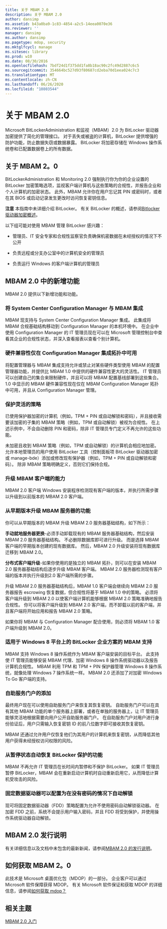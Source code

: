 ```yaml
---
title: 关于 MBAM 2.0
description: 关于 MBAM 2.0
author: dansimp
ms.assetid: b43a0ba9-1c83-4854-a2c5-14eea0070e36
ms.reviewer: ''
manager: dansimp
ms.author: dansimp
ms.pagetype: mdop, security
ms.mktglfcycl: manage
ms.sitesec: library
ms.prod: w10
ms.date: 08/30/2016
ms.openlocfilehash: 7bdf24d1f375dd1fa8b18ac90c2fc49d2887c6c5
ms.sourcegitcommit: 354664bc527d93f80687cd2eba70d1eea024c7c3
ms.translationtype: MT
ms.contentlocale: zh-CN
ms.lasthandoff: 06/26/2020
ms.locfileid: "10803544"
---
```

# 关于 MBAM 2.0


Microsoft BitLockerAdministration 和监视（MBAM）2.0 为 BitLocker 驱动器加密提供了简化的管理接口。 对于丢失或被盗的计算机，BitLocker 提供增强的防护功能，防止数据失窃或数据暴露。 BitLocker 将加密存储在 Windows 操作系统卷和已配置数据卷上的所有数据。

## 关于 MBAM 2。0


BitLockerAdministration 和 Monitoring 2.0 强制执行你为你的企业设置的 BitLocker 加密策略选项，监视客户端计算机与这些策略的合规性，并报告企业和个人计算机的加密状态。 此外，MBAM 允许你在用户忘记其 PIN 或密码时，或者在其 BIOS 或启动记录发生更改时访问恢复密钥信息。

**注意** 本指南中未详细介绍 BitLocker。 有关 BitLocker 的概述，请参阅[Bitlocker 驱动器加密概述](https://go.microsoft.com/fwlink/p/?LinkId=225013)。

 

以下组可能对使用 MBAM 管理 BitLocker 感兴趣：

-   管理员、IT 安全专家和合规性监察官负责确保机密数据在未经授权的情况下不公开

-   负责远程或分支办公室中的计算机安全的管理员

-   负责运行 Windows 的客户端计算机的管理员

## <a href="" id="what-s-new-in-mbam-2-0"></a>MBAM 2.0 中的新增功能


MBAM 2.0 提供以下新增功能和功能。

### 将 System Center Configuration Manager 与 MBAM 集成

MBAM 现支持与 System Center Configuration Manager 集成。 此集成将 MBAM 合规基础结构移动到 Configuration Manager 的本机环境中。 在企业中使用 Configuration Manager 的 IT 管理员现在可以在 Microsoft 管理控制台中查看其企业的合规性状态，并深入查看报表以查看个别计算机。

### 硬件兼容性仅在 Configuration Manager 集成拓扑中可用

将配置管理器与 MBAM 集成支持允许或禁止对某些硬件类型使用 MBAM 的配置管理器功能，并提供比 MBAM 1.0 中提供的硬件兼容性更大的灵活性。 IT 管理员可以创建自己的集合来限制硬件，并且可以将 MBAM 配置基线部署到这些集合。 1.0 中显示的 MBAM 硬件兼容性现在仅在 MBAM Configuration Manager 拓扑中可用，并且从 Configuration Manager 管理。

### 保护灵活的策略

已使用保护器加密的计算机（例如，TPM + PIN 或自动解锁和密码），并且接收需要该加密的子集的 MBAM 策略（例如，TPM 或自动解锁）被视为合规性。 在上述示例中，不会自动删除 PIN 和密码，除非 IT 管理员专门定义不再允许的这些功能。

未加密且收到 MBAM 策略（例如，TPM 或自动解锁）的计算机会相应地加密。 允许本地管理员的用户使用 BitLocker 工具（控制面板项 BitLocker 驱动器加密或 manage-bde）添加或修改现有保护器（例如，TPM + PIN 或自动解锁和密码）。 除非 MBAM 策略明确定义，否则它们保持合规。

### 升级 MBAM 客户端的能力

MBAM 2.0 客户端 Windows 安装程序检测现有客户端的版本，并执行所需步骤以升级到以前版本的 MBAM 2.0 客户端。

### 从早期版本升级 MBAM 服务器的功能

你可以从早期版本的 MBAM 升级 MBAM 2.0 服务器基础结构，如下所示：

**手动就地服务器更换**-必须手动卸载现有的 MBAM 服务器基础结构，然后安装 MBAM 2.0 服务器基础结构。 不必删除数据库即可进行升级。 而是选择 MBAM 客户端的早期版本创建的现有数据库。 然后，MBAM 2.0 升级安装将现有数据库迁移到 MBAM 2.0。

**分布式客户端升级**-如果你使用的是独立的 MBAM 拓扑，则可以在安装 MBAM 2.0 服务器基础结构后逐步升级 MBAM 客户端。 MBAM 2.0 服务器检测现有客户端的版本并执行升级到2.0 客户端所需的步骤。

升级 MBAM 2.0 服务器基础结构后，MBAM 1.0 客户端会继续向 MBAM 2.0 服务器报告 escrowing 恢复数据，但合规性将基于 MBAM 1.0 中的策略。 必须将客户端升级到 MBAM 2.0 以使客户端计算机能够根据 MBAM 2.0 策略准确地报告合规性。 你可以将客户端升级到 MBAM 2.0 客户端，而不卸载以前的客户端，并且客户端将开始应用和报告 MBAM 2.0 策略。

如果你将 MBAM 与 Configuration Manager 配合使用，则必须将 MBAM 1.0 客户端升级到 MBAM 2.0。

### <a href="" id="mbam-support-for-bitlocker-s-enterprise-scenarios-on-the-windows-8-platform"></a>适用于 Windows 8 平台上的 BitLocker 企业方案的 MBAM 支持

MBAM 支持 Windows 8 操作系统作为 MBAM 客户端安装的目标平台。 此支持使 IT 管理员能够安装 MBAM 代理、加密 Windows 8 操作系统驱动器以及报告计算机合规性。 MBAM 利用 TPM 和 TPM + PIN 保护器管理 Windows 8 操作系统，就像处理 Windows 7 操作系统一样。 MBAM 2.0 还添加了对加密 Windows To Go 客户端的支持。

### 自助服务门户的添加

最终用户现在可以使用自助服务门户来恢复其恢复密钥。 自助服务门户可以在具有其他 MBAM 功能的单个服务器上部署，或者在单独的服务器上，让 IT 管理员能够灵活地根据需要向用户公开自助服务器门户。 在自助服务门户对用户进行身份验证后，用户只需输入恢复密钥 ID 的前八位数字即可接收其恢复密钥。

MBAM 还通过允许用户仅恢复他们为其用户的计算机来恢复密钥，从而降低其他用户获得未经授权访问权限的风险。

### 从暂停状态自动恢复 BitLocker 保护的功能

MBAM 不再允许 IT 管理员在长时间内暂停和不保护 BitLocker。 如果 IT 管理员暂停 BitLocker，MBAM 会在重新启动计算机时自动重新启用它，从而降低计算机受攻击的风险。

### 固定数据驱动器可以配置为在没有密码的情况下自动解锁

现可将固定数据驱动器（FDD）策略配置为允许不使用密码自动解锁驱动器。 在加密 FDD 之前，系统不会提示用户输入密码，并且 FDD 将受到保护，并使用操作系统驱动器自动解锁。

## <a href="" id="---------mbam-2-0-release-notes"></a> MBAM 2.0 发行说明


有关详细信息以及文档中未包含的最新新闻，请参阅[MBAM 2.0 的发行说明](release-notes-for-mbam-20-mbam-2.md)。

## 如何获取 MBAM 2。0


此技术是 Microsoft 桌面优化包（MDOP）的一部分。 企业客户可以通过 Microsoft 软件保障获得 MDOP。 有关 Microsoft 软件保证和获取 MDOP 的详细信息，请参阅[如何获取 mdop？](https://go.microsoft.com/fwlink/p/?LinkId=322049)

## 相关主题


[MBAM 2.0 入门](getting-started-with-mbam-20-mbam-2.md)

 

 





